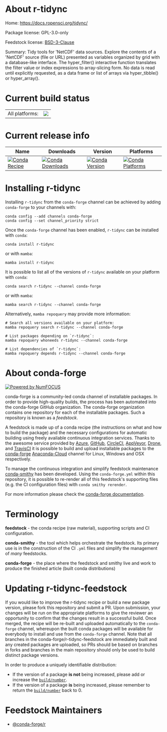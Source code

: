 About r-tidync
==============

Home: https://docs.ropensci.org/tidync/

Package license: GPL-3.0-only

Feedstock license: [BSD-3-Clause](https://github.com/conda-forge/r-tidync-feedstock/blob/main/LICENSE.txt)

Summary: Tidy tools for 'NetCDF' data sources. Explore the contents of a 'NetCDF' source (file or URL) presented as variables organized by grid with a database-like interface. The hyper_filter() interactive function translates the filter value or index expressions to array-slicing form. No data is read until explicitly requested, as a data frame or list of arrays via hyper_tibble() or hyper_array().

Current build status
====================


<table><tr><td>All platforms:</td>
    <td>
      <a href="https://dev.azure.com/conda-forge/feedstock-builds/_build/latest?definitionId=10407&branchName=main">
        <img src="https://dev.azure.com/conda-forge/feedstock-builds/_apis/build/status/r-tidync-feedstock?branchName=main">
      </a>
    </td>
  </tr>
</table>

Current release info
====================

| Name | Downloads | Version | Platforms |
| --- | --- | --- | --- |
| [![Conda Recipe](https://img.shields.io/badge/recipe-r--tidync-green.svg)](https://anaconda.org/conda-forge/r-tidync) | [![Conda Downloads](https://img.shields.io/conda/dn/conda-forge/r-tidync.svg)](https://anaconda.org/conda-forge/r-tidync) | [![Conda Version](https://img.shields.io/conda/vn/conda-forge/r-tidync.svg)](https://anaconda.org/conda-forge/r-tidync) | [![Conda Platforms](https://img.shields.io/conda/pn/conda-forge/r-tidync.svg)](https://anaconda.org/conda-forge/r-tidync) |

Installing r-tidync
===================

Installing `r-tidync` from the `conda-forge` channel can be achieved by adding `conda-forge` to your channels with:

```
conda config --add channels conda-forge
conda config --set channel_priority strict
```

Once the `conda-forge` channel has been enabled, `r-tidync` can be installed with `conda`:

```
conda install r-tidync
```

or with `mamba`:

```
mamba install r-tidync
```

It is possible to list all of the versions of `r-tidync` available on your platform with `conda`:

```
conda search r-tidync --channel conda-forge
```

or with `mamba`:

```
mamba search r-tidync --channel conda-forge
```

Alternatively, `mamba repoquery` may provide more information:

```
# Search all versions available on your platform:
mamba repoquery search r-tidync --channel conda-forge

# List packages depending on `r-tidync`:
mamba repoquery whoneeds r-tidync --channel conda-forge

# List dependencies of `r-tidync`:
mamba repoquery depends r-tidync --channel conda-forge
```


About conda-forge
=================

[![Powered by
NumFOCUS](https://img.shields.io/badge/powered%20by-NumFOCUS-orange.svg?style=flat&colorA=E1523D&colorB=007D8A)](https://numfocus.org)

conda-forge is a community-led conda channel of installable packages.
In order to provide high-quality builds, the process has been automated into the
conda-forge GitHub organization. The conda-forge organization contains one repository
for each of the installable packages. Such a repository is known as a *feedstock*.

A feedstock is made up of a conda recipe (the instructions on what and how to build
the package) and the necessary configurations for automatic building using freely
available continuous integration services. Thanks to the awesome service provided by
[Azure](https://azure.microsoft.com/en-us/services/devops/), [GitHub](https://github.com/),
[CircleCI](https://circleci.com/), [AppVeyor](https://www.appveyor.com/),
[Drone](https://cloud.drone.io/welcome), and [TravisCI](https://travis-ci.com/)
it is possible to build and upload installable packages to the
[conda-forge](https://anaconda.org/conda-forge) [Anaconda-Cloud](https://anaconda.org/)
channel for Linux, Windows and OSX respectively.

To manage the continuous integration and simplify feedstock maintenance
[conda-smithy](https://github.com/conda-forge/conda-smithy) has been developed.
Using the ``conda-forge.yml`` within this repository, it is possible to re-render all of
this feedstock's supporting files (e.g. the CI configuration files) with ``conda smithy rerender``.

For more information please check the [conda-forge documentation](https://conda-forge.org/docs/).

Terminology
===========

**feedstock** - the conda recipe (raw material), supporting scripts and CI configuration.

**conda-smithy** - the tool which helps orchestrate the feedstock.
                   Its primary use is in the construction of the CI ``.yml`` files
                   and simplify the management of *many* feedstocks.

**conda-forge** - the place where the feedstock and smithy live and work to
                  produce the finished article (built conda distributions)


Updating r-tidync-feedstock
===========================

If you would like to improve the r-tidync recipe or build a new
package version, please fork this repository and submit a PR. Upon submission,
your changes will be run on the appropriate platforms to give the reviewer an
opportunity to confirm that the changes result in a successful build. Once
merged, the recipe will be re-built and uploaded automatically to the
`conda-forge` channel, whereupon the built conda packages will be available for
everybody to install and use from the `conda-forge` channel.
Note that all branches in the conda-forge/r-tidync-feedstock are
immediately built and any created packages are uploaded, so PRs should be based
on branches in forks and branches in the main repository should only be used to
build distinct package versions.

In order to produce a uniquely identifiable distribution:
 * If the version of a package **is not** being increased, please add or increase
   the [``build/number``](https://docs.conda.io/projects/conda-build/en/latest/resources/define-metadata.html#build-number-and-string).
 * If the version of a package **is** being increased, please remember to return
   the [``build/number``](https://docs.conda.io/projects/conda-build/en/latest/resources/define-metadata.html#build-number-and-string)
   back to 0.

Feedstock Maintainers
=====================

* [@conda-forge/r](https://github.com/conda-forge/r/)

